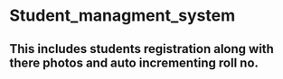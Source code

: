 # Student_managment_system
This includes students registration along with there photos and auto incrementing roll no.
---------------
